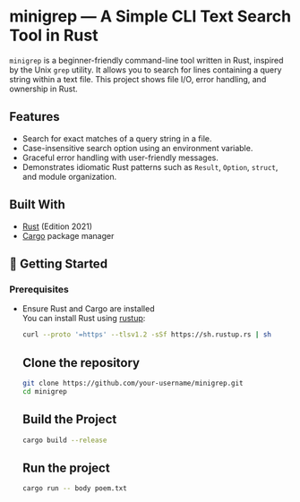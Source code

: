 #  minigrep — A Simple CLI Text Search Tool in Rust

`minigrep` is a  beginner-friendly command-line tool written in Rust, inspired by the Unix `grep` utility. It allows you to search for lines containing a query string within a text file. This project shows file I/O, error handling, and ownership in Rust.

##  Features

- Search for exact matches of a query string in a file.
- Case-insensitive search option using an environment variable.
- Graceful error handling with user-friendly messages.
- Demonstrates idiomatic Rust patterns such as `Result`, `Option`, `struct`, and module organization.

## Built With

- [Rust](https://www.rust-lang.org/) (Edition 2021)
- [Cargo](https://doc.rust-lang.org/cargo/) package manager

## 🚀 Getting Started

### Prerequisites

- Ensure Rust and Cargo are installed  
  You can install Rust using [rustup](https://rustup.rs/):

  ```bash
  curl --proto '=https' --tlsv1.2 -sSf https://sh.rustup.rs | sh

  ```
  ## Clone the repository

  ```bash
  git clone https://github.com/your-username/minigrep.git
  cd minigrep
  ```
  ## Build the Project

  ```bash
  cargo build --release
  ```

  ## Run the project
  ```bash
  cargo run -- body poem.txt
  ```


